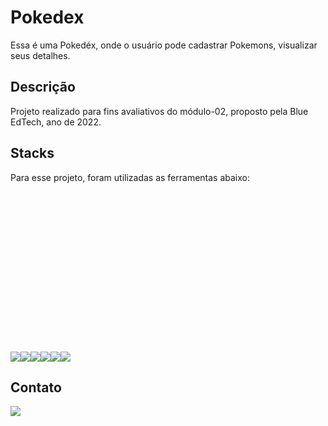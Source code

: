 # Pokedex
Essa é uma Pokedéx, onde o usuário pode cadastrar Pokemons, visualizar seus detalhes.

## Descrição
Projeto realizado para fins avaliativos do módulo-02, proposto pela Blue EdTech, ano de 2022.

## Stacks
Para esse projeto, foram utilizadas as ferramentas abaixo:

<?xml version="1.0" encoding="UTF-8" standalone="no" ?>
<svg width="256px" height="256px" viewBox="0 0 256 256" version="1.1" >

<div style="display: flex">
    <img src="https://img.icons8.com/color/96/000000/javascript--v1.png"/>
    <img src="https://img.icons8.com/ios-filled/100/000000/css3.png"/>
    <img src="https://img.icons8.com/color/144/000000/html-5--v2.png"/>
    <img src="https://img.icons8.com/color/144/000000/nodejs.png"/>
    <img src="https://img.icons8.com/color/144/000000/express.png">
    <img src="https://th.bing.com/th/id/R.f77363d3557a661456b15034aead02cf?rik=ANyD1Hbh2lv51w&pid=ImgRaw&r=0&sres=1&sresct=1">
</div>

## Contato
<a href="https://www.linkedin.com/in/bianca-aguiar-642811222/" target="blank">
    <img src="https://img.icons8.com/office/80/000000/linkedin.png"/>
</a>